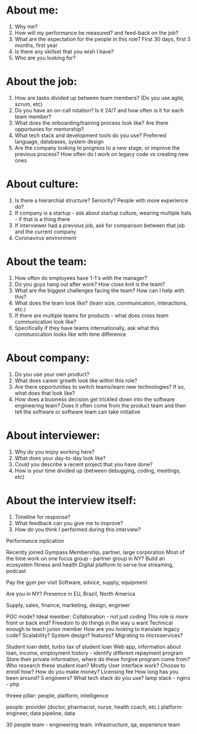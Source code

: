 # About me:
1. Why me?
2. How will my performance be measured? and feed-back on the job?
3. What are the expectation for the people in this role? First 30 days, first 3 months, first year
4. Is there any skillset that you wish I have?
5. Who are you looking for?

# About the job:
1. How are tasks divided up between team members? (Do you use agile, scrum, etc)
2. Do you have an on-call rotation? Is it 24/7 and how often is it for each team member?
3. What does the onboarding/training process look like? Are there opportunies for mentorship?
4. What tech stack and development tools do you use? Preferred language, databases, system design
5. Are the company looking to progress to a new stage, or improve the previous process? How often do I work on legacy code vs creating new ones

# About culture:
1. Is there a hierarchial structure? Seniority? People with more experience do?
2. If company is a startup - ask about startup culture, wearing multiple hats - if that is a thing there
3. If interviewer had a previous job, ask for comparison between that job and the current company
4. Coronavirus environment

# About the team:
1. How often do employees have 1-1's with the manager?
2. Do you guys hang out after work? How close knit is the team?
3. What are the biggest challenges facing the team? How can I help with this?
4. What does the team look like? (team size, communication, interactions, etc.)
5. If there are multiple teams for products - what does cross team communication look like?
6. Specifically if they have teams internationally, ask what this communication looks like with time difference

# About company:
1. Do you use your own product?
2. What does career growth look like within this role? 
3. Are there opportunities to switch teams/learn new technologies? If so, what does that look like?
4. How does a business decision get trickled down into the software engineering team? Does it often come from the product team and then tell the software or software team can take initiative

# About interviewer:
1. Why do you enjoy working here?
2. What does your day-to-day look like?
3. Could you describe a recent project that you have done?
4. How is your time divided up (between debugging, coding, meetings, etc)

# About the interview itself:
1. Timeline for response?
2. What feedback can you give me to improve?
3. How do you think I performed during this interview?


<!-- Change between start-up to citadel -->
Performance inplication



Recently joined Gympass
Membership, partner, large corporation
Most of the time work on one focus group - partner group in NY?
Build an ecosystem fitness and health
Digital platform to serve live streaming, podcast

Pay the gym per visit
Software, advice, supply, equipment

Are you in NY?
Presence in EU, Brazil, North America

Supply, sales, finance, marketing, design, engineer

POC mode?
Ideal member:
    Collaboration - not just coding
    This role is more front or back end?
    Freedom to do things in the way u want
    Technical enough to teach junior member
    How are you looking to translate legacy code?
    Scalability? System design? features? Migrating to microservices?



Student loan debt, turbo tax of student loan
Web app, information about loan, income, employment history - identify different repayment program
Store their private information, where do these forgive program come from? Who research these student loan?
Mostly User interface work? Choose to enroll how?
How do you make money? Licensing fee
How long has you been around? 5 engineers? What tech stack do you use?
lamp stack - nginx - php


threee pillar: people, platform, intelligence

people: provider (doctor, pharmacist, nurse, health coach, etc.)
platform: engineer, data pipeline, data

30 people team - engineering team.
infrastructure, qa, experience team
